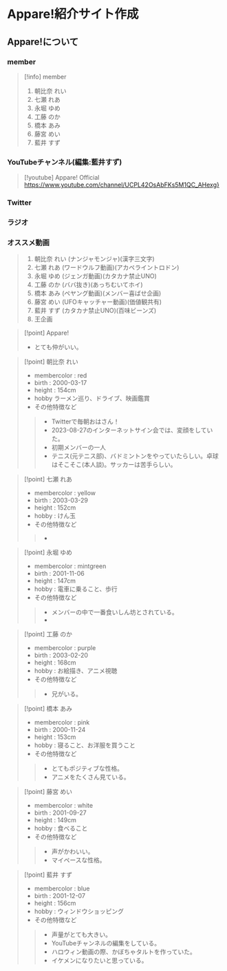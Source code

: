 # Appare!紹介サイト作成
## Appare!について
### member
> [!info] member
> 1. 朝比奈 れい
> 2. 七瀬 れあ
> 3. 永堀 ゆめ
> 4. 工藤 のか
> 5. 橋本 あみ
> 6. 藤宮 めい
> 7. 藍井 すず
### YouTubeチャンネル(編集:藍井すず)
> [!youtube] Appare! Official
> https://www.youtube.com/channel/UCPL42OsAbFKs5M1QC_AHexg}
### Twitter
### ラジオ

### オススメ動画
> 1. 朝比奈 れい (ナンジャモンジャ)(漢字三文字)
> 2. 七瀬 れあ (ワードウルフ動画)(アカペライントロドン)
> 3. 永堀 ゆめ (ジェンガ動画)(カタカナ禁止UNO)
> 4. 工藤 のか (ババ抜き)(あっちむいてホイ)
> 5. 橋本 あみ (ペヤング動画)(メンバー喜ばせ企画)
> 6. 藤宮 めい (UFOキャッチャー動画)(価値観共有)
> 7. 藍井 すず (カタカナ禁止UNO)(百味ビーンズ)
> 8. 王企画

> [!point] Appare!
> - とても仲がいい。

> [!point] 朝比奈 れい
> - membercolor : red
> - birth : 2000-03-17
> - height : 154cm
> - hobby ラーメン巡り、ドライブ、映画鑑賞
> - その他特徴など
> > - Twitterで毎朝おはさん！
> > - 2023-08-27のインターネットサイン会では、変顔をしていた。
> > - 初期メンバーの一人
> > - テニス(元テニス部)、バドミントンをやっていたらしい。卓球はそこそこ(本人談)。サッカーは苦手らしい。



> [!point] 七瀬 れあ
> - membercolor : yellow
> - birth : 2003-03-29
> - height : 152cm
> - hobby : けん玉
> - その他特徴など
> > - 


> [!point] 永堀 ゆめ
> - membercolor : mintgreen
> - birth : 2001-11-06
> - height : 147cm
> - hobby : 電車に乗ること、歩行
> - その他特徴など
> > - メンバーの中で一番食いしん坊とされている。
> > - 


> [!point] 工藤 のか
> - membercolor : purple
> - birth : 2003-02-20
> - height : 168cm
> - hobby : お絵描き、アニメ視聴
> - その他特徴など
> > - 兄がいる。


> [!point] 橋本 あみ
> - membercolor : pink
> - birth : 2000-11-24
> - height : 153cm
> - hobby : 寝ること、お洋服を買うこと
> - その他特徴など
> > - とてもポジティブな性格。
> > - アニメをたくさん見ている。


> [!point] 藤宮 めい
> - membercolor : white
> - birth : 2001-09-27
> - height : 149cm
> - hobby : 食べること
> - その他特徴など
> > - 声がかわいい。
> > - マイペースな性格。
> >


> [!point] 藍井 すず
> - membercolor : blue
> - birth : 2001-12-07
> - height : 156cm
> - hobby : ウィンドウショッピング
> - その他特徴など
> > - 声量がとても大きい。
> > - YouTubeチャンネルの編集をしている。
> > - ハロウィン動画の際、かぼちゃタルトを作っていた。
> > - イケメンになりたいと思っている。
